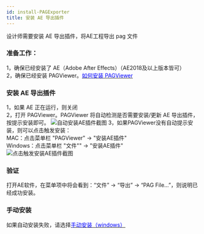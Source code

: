 ```yaml
---
id: install-PAGExporter
title: 安装 AE 导出插件
---
```


设计师需要安装 AE 导出插件，将AE工程导出 pag 文件

### 准备工作：
1，确保已经安装了 AE（Adobe After Effects）（AE2018及以上版本皆可）<br/>
2，确保已经安装 PAGViewer。[<font color=blue>如何安装 PAGViewer</font>](/docs/install.html)<br/>

### 安装 AE 导出插件
1，如果 AE 正在运行，则关闭<br/>
2，打开 PAGViewer。PAGViewer 将自动检测是否需要安装/更新 AE 导出插件，按提示安装即可。
![自动安装AE插件截图](/img/docs/install-PAGExporter1.jpg)
3，如果PAGViewer没有自动提示安装，则可以点击触发安装： <br/>
   MAC：点击菜单栏 "PAGViewer" -> "安装AE插件" <br/>
   Windows：点击菜单栏 "文件"" -> "安装AE插件" <br/>
![点击触发安装AE插件截图](/img/docs/install-PAGExporter2.jpg)

### 验证
  打开AE软件，在菜单项中将会看到：“文件” -> “导出” -> “PAG File...”，则说明已经成功安装。

### 手动安装
  如果自动安装失败，请选择[<font color=blue>手动安装（windows）</font>](/docs/manual-install-PAGExporter.html)<br/>